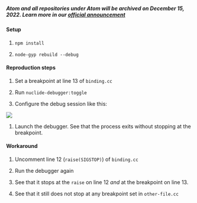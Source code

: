 ##### Atom and all repositories under Atom will be archived on December 15, 2022. Learn more in our [official announcement](https://github.blog/2022-06-08-sunsetting-atom/)
 #### Setup

1. `npm install`

1. `node-gyp rebuild --debug`

#### Reproduction steps

1. Set a breakpoint at line 13 of `binding.cc`

1. Run `nuclide-debugger:toggle`

1. Configure the debug session like this:

![](debugger-config.png)

1. Launch the debugger. See that the process exits without stopping at the breakpoint.

#### Workaround

1. Uncomment line 12 (`raise(SIGSTOP)`) of `binding.cc`

1. Run the debugger again

1. See that it stops at the `raise` on line 12 *and* at the breakpoint on line 13.

1. See that it still does not stop at any breakpoint set in `other-file.cc`
